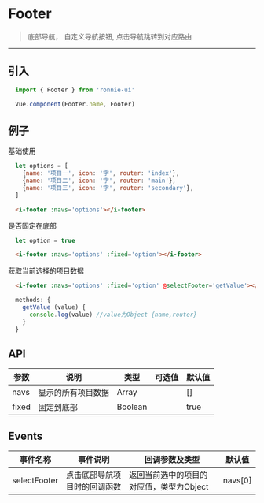 # Footer

>底部导航， 自定义导航按钮, 点击导航跳转到对应路由

------------

## 引入
```javascript
  import { Footer } from 'ronnie-ui'

  Vue.component(Footer.name, Footer)
```

## 例子
基础使用
```javascript
  let options = [
    {name: '项目一', icon: '字', router: 'index'},
    {name: '项目二', icon: '字', router: 'main'},
    {name: '项目三', icon: '字', router: 'secondary'},
  ]
```
```html
  <i-footer :navs='options'></i-footer>
```

是否固定在底部
```javascript
  let option = true
```
```html
  <i-footer :navs='options' :fixed='option'></i-footer>
```

获取当前选择的项目数据
```html
  <i-footer :navs='options' :fixed='option' @selectFooter='getValue'></i-footer>
```
```javascript
  methods: {
    getValue (value) {
      console.log(value) //value为Object {name,router}
    }
  }
```

## API
|参数|说明|类型|可选值|默认值|
|----|----|----|----|----|
|navs|显示的所有项目数据|Array||[]|
|fixed|固定到底部|Boolean||true|

## Events
|事件名称|事件说明|回调参数及类型|默认值|
|----|----|----|----|
|selectFooter|点击底部导航项目时的回调函数|返回当前选中的项目的对应值，类型为Object|navs[0]|




